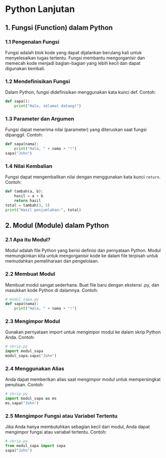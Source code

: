 # Python Lanjutan
## 1. Fungsi (Function) dalam Python
### 1.1 Pengenalan Fungsi
Fungsi adalah blok kode yang dapat dijalankan berulang kali untuk menyelesaikan tugas tertentu. Fungsi membantu mengorganisir dan memecah kode menjadi bagian-bagian yang lebih kecil dan dapat digunakan kembali.

### 1.2 Mendefinisikan Fungsi
Dalam Python, fungsi didefinisikan menggunakan kata kunci def. Contoh:
```python
def sapa():
    print("Halo, selamat datang!")

```

### 1.3 Parameter dan Argumen
Fungsi dapat menerima nilai (parameter) yang diteruskan saat fungsi dipanggil. Contoh:
```python
def sapa(nama):
    print("Halo, " + nama + "!")
sapa("John")

```

### 1.4 Nilai Kembalian
Fungsi dapat mengembalikan nilai dengan menggunakan kata kunci `return`. Contoh:
```python
def tambah(a, b):
    hasil = a + b
    return hasil
total = tambah(3, 5)
print("Hasil penjumlahan:", total)

```

## 2. Modul (Module) dalam Python
### 2.1 Apa itu Modul?
Modul adalah file Python yang berisi definisi dan pernyataan Python. Modul memungkinkan kita untuk mengorganisir kode ke dalam file terpisah untuk memudahkan pemeliharaan dan pengelolaan.

### 2.2 Membuat Modul
Membuat modul sangat sederhana. Buat file baru dengan ekstensi .py, dan masukkan kode Python di dalamnya. Contoh:
```python
# modul_sapa.py
def sapa(nama):
    print("Halo, " + nama + "!")

```

### 2.3 Mengimpor Modul
Gunakan pernyataan import untuk mengimpor modul ke dalam skrip Python Anda. Contoh:
```python
# skrip.py
import modul_sapa
modul_sapa.sapa("John")

```

### 2.4 Menggunakan Alias
Anda dapat memberikan alias saat mengimpor modul untuk mempersingkat penulisan. Contoh:
```python
# skrip.py
import modul_sapa as ms
ms.sapa("John")

```

### 2.5 Mengimpor Fungsi atau Variabel Tertentu
Jika Anda hanya membutuhkan sebagian kecil dari modul, Anda dapat mengimpor fungsi atau variabel tertentu. Contoh:
```python
# skrip.py
from modul_sapa import sapa
sapa("John")

```